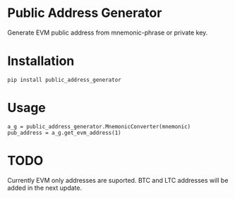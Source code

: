 # Public Address Generator
Generate EVM public address from mnemonic-phrase or private key.

# Installation 
```
pip install public_address_generator
```

# Usage 

```
a_g = public_address_generator.MnemonicConverter(mnemonic)
pub_address = a_g.get_evm_address(1)
```

# TODO
Currently EVM only addresses are suported. BTC and LTC addresses will be added in the next update.
